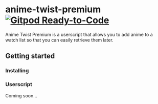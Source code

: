 # anime-twist-premium [![Gitpod Ready-to-Code](https://img.shields.io/badge/Gitpod-ready--to--code-blue?logo=gitpod)](https://gitpod.io/#https://github.com/thoughtsunificator/anime-twist-premium)

Anime Twist Premium is a userscript that allows you to add anime to a watch list so that you can easily retrieve them later.

## Getting started

### Installing


### Userscript

Coming soon...